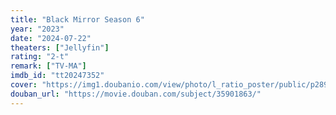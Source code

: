 ```yaml
---
title: "Black Mirror Season 6"
year: "2023"
date: "2024-07-22"
theaters: ["Jellyfin"]
rating: "2-t"
remark: ["TV-MA"]
imdb_id: "tt20247352"
cover: "https://img1.doubanio.com/view/photo/l_ratio_poster/public/p2893369499.jpg"
douban_url: "https://movie.douban.com/subject/35901863/"
---
```

